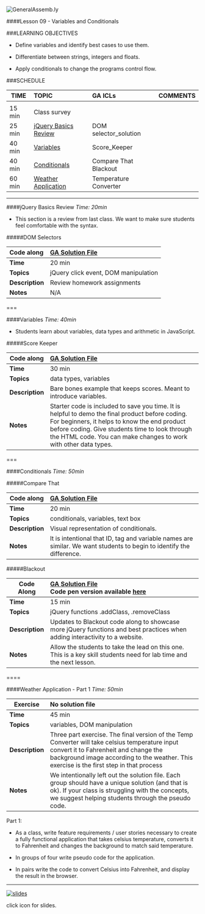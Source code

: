![GeneralAssemb.ly](../../img/icons/instr_agenda.png)


####Lesson 09 - Variables and Conditionals


###LEARNING OBJECTIVES


*	Define variables and identify best cases to use them.

*	Differentiate between strings, integers and floats.

*	Apply conditionals to change the programs control flow.


###SCHEDULE


| TIME        | TOPIC| GA ICLs| COMMENTS |
| ------------- |:-------------|:-------------------|:----------------|
||
| 15 min |  Class survey |
| 25 min | [jQuery Basics Review](https://github.com/generalassembly-studio/FEWD_2.0.0/blob/FEWD_2.0.1/Week_05_JS_ComputerScience/09_variables_conditionals/README.md#jquery-basics-review) | DOM selector_solution  |  |
| 40 min | [Variables](https://github.com/generalassembly-studio/FEWD_2.0.0/blob/FEWD_2.0.1/Week_05_JS_ComputerScience/09_variables_conditionals/README.md#variables) | Score_Keeper |  |
| 40 min | [Conditionals](https://github.com/generalassembly-studio/FEWD_2.0.0/blob/FEWD_2.0.1/Week_05_JS_ComputerScience/09_variables_conditionals/README.md#conditionals) | Compare That <br> Blackout  |  |
| 60 min | [Weather Application](https://github.com/generalassembly-studio/FEWD_2.0.0/blob/FEWD_2.0.1/Week_05_JS_ComputerScience/09_variables_conditionals/README.md#weather-application---part-1) | Temperature Converter |  |

---

####jQuery Basics Review
_Time: 20min_

*	This section is a review from last class. We want to make sure students feel comfortable with the syntax.

#####DOM Selectors

| Code along | [GA Solution File](solution/domSelectors_solution)|
| :------------- |:-------------|
| __Time__ | 20 min|
| __Topics__ | jQuery click event, DOM manipulation|
| __Description__| Review homework assignments|
| __Notes__|  N/A |

===

####Variables
_Time: 40min_

*	Students learn about variables, data types and arithmetic in JavaScript.

#####Score Keeper

|Code along | [GA Solution File](solution/score_keeper)|
| ------------- |:-------------|
| __Time__ | 30 min|
| __Topics__ | data types, variables |
| __Description__| Bare bones example that keeps scores. Meant to introduce variables. |
| __Notes__| Starter code is included to save you time. It  is helpful to demo the final product before coding. For beginners, it helps to know the end product before coding. Give students time to look through the HTML code. You can make changes to work with other data types.|

===


####Conditionals
_Time: 50min_

#####Compare That

|Code along | [GA Solution File](solution/compare_that)|
| ------------- |:-------------|
| __Time__ | 20 min |
| __Topics__ | conditionals, variables, text box |
| __Description__| Visual representation of conditionals. |
| __Notes__| It is intentional that ID, tag and variable names are similar. We want students to begin to identify the difference. |


#####Blackout

| Code Along | [GA Solution File](solution/blackout) <br> Code pen version available [here](http://codepen.io/nevan/pen/ywqEC)|
| ------------- |:-------------|
| __Time__ | 15 min |
| __Topics__ | jQuery functions .addClass, .removeClass  |
| __Description__| Updates to Blackout code along to showcase more jQuery functions and best practices when adding interactivity to a website.|
| __Notes__| Allow the students to take the lead on this one. This is a key skill students need for lab time and the next lesson. |

====


####Weather Application - Part 1
_Time: 50min_


| Exercise | No solution file|
| ------------- |:-------------|
| __Time__ | 45 min |
| __Topics__ | variables, DOM manipulation |
| __Description__| Three part exercise. The final version of the Temp Converter will take celsius temperature input convert it to  Fahrenheit and change the background image according to the weather. This exercise is the first step in that process|
| __Notes__| We intentionally left out the solution file. Each group should have a unique solution (and that  is ok). If your class is  struggling with the concepts, we suggest helping students through the pseudo code. |

Part 1:

*	As a class, write feature requirements / user stories necessary to create a fully functional application that takes celsius temperature, converts it to Fahrenheit and changes the background to match said temperature.

*	In groups of four write pseudo code for the application.

*	In pairs write the code to convert Celsius into Fahrenheit, and display the result in the browser.


----

[![slides](../../img/icons/slides.png)](slides.md)

click icon for slides.
